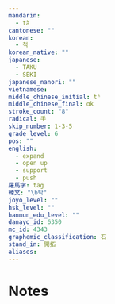```yaml
---
mandarin:
  - tà
cantonese: ""
korean:
  - 척
korean_native: ""
japanese:
  - TAKU
  - SEKI
japanese_nanori: ""
vietnamese:
middle_chinese_initial: tʰ
middle_chinese_final: ɑk
stroke_count: "8"
radical: 手
skip_number: 1-3-5
grade_level: 6
pos: ""
english:
  - expand
  - open up
  - support
  - push
羅馬字: tag
韓文: "\b탁"
joyo_level: ""
hsk_level: ""
hanmun_edu_level: ""
danayo_id: 6350
mc_id: 4343
graphemic_classification: 石
stand_in: 開拓
aliases:
---
```


# Notes
